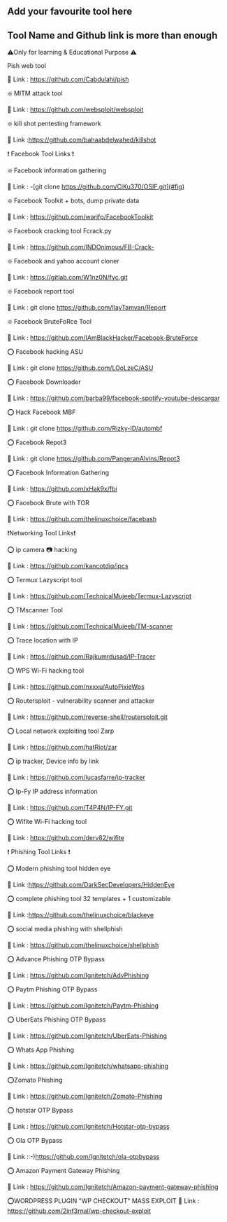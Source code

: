## Add your favourite tool here
## Tool Name and Github link is more than enough
 
 ⚠️Only for learning & Educational Purpose ⚠️

 
Pish web tool

 🔗 Link : https://github.com/Cabdulahi/pish

❇️ MITM attack tool 

🔗 Link : https://github.com/websploit/websploit

❇️ kill shot pentesting framework

🔗 Link :https://github.com/bahaabdelwahed/killshot

❗ Facebook Tool Links ❗

❇️ Facebook information gathering

🔗 Link : -[git clone https://github.com/CiKu370/OSIF.git](#fig)

❇️ Facebook Toolkit + bots,  dump private data 

🔗 Link : https://github.com/warifp/FacebookToolkit 

❇️ Facebook cracking tool Fcrack.py 

🔗 Link : https://github.com/INDOnimous/FB-Crack-

❇️ Facebook and yahoo account cloner 

🔗 Link : https://gitlab.com/W1nz0N/fyc.git

❇️ Facebook report tool

🔗 Link : git clone https://github.com/IlayTamvan/Report 

❇️ Facebook BruteFoRce Tool

🔗 Link : https://github.com/IAmBlackHacker/Facebook-BruteForce

⭕️ Facebook hacking ASU

🔗 Link : git clone https://github.com/LOoLzeC/ASU

⭕️ Facebook Downloader

🔗 Link : https://github.com/barba99/facebook-spotify-youtube-descargar

⭕️ Hack Facebook MBF

🔗 Link : git clone https://github.com/Rizky-ID/autombf

⭕️ Facebook Repot3

🔗 Link : git clone https://github.com/PangeranAlvins/Repot3 

⭕️ Facebook Information Gathering

🔗 Link : https://github.com/xHak9x/fbi

⭕️ Facebook Brute with TOR

🔗 Link : https://github.com/thelinuxchoice/facebash

❗Networking Tool Links❗ 

⭕️ ip camera 📷 hacking 

🔗 Link : https://github.com/kancotdiq/ipcs

⭕️ Termux Lazyscript tool 

🔗 Link : https://github.com/TechnicalMujeeb/Termux-Lazyscript

⭕️ TMscanner Tool 

🔗 Link : https://github.com/TechnicalMujeeb/TM-scanner

⭕️ Trace location with IP

🔗 Link : https://github.com/Rajkumrdusad/IP-Tracer

⭕️ WPS Wi-Fi hacking tool 

🔗 Link : https://github.com/nxxxu/AutoPixieWps 

⭕️ Routersploit - vulnerability scanner and attacker 

🔗 Link : https://github.com/reverse-shell/routersploit.git

⭕️ Local network exploiting tool Zarp 

🔗 Link : https://github.com/hatRiot/zar

⭕️ ip tracker,  Device info by link 

🔗 Link : https://github.com/lucasfarre/ip-tracker 

⭕️ Ip-Fy IP address information

🔗 Link : https://github.com/T4P4N/IP-FY.git

⭕️ Wifite Wi-Fi hacking tool

🔗 Link : https://github.com/derv82/wifite

❗ Phishing Tool Links ❗

⭕️ Modern phishing tool hidden eye 

🔗 Link :https://github.com/DarkSecDevelopers/HiddenEye

⭕️ complete phishing tool 32 templates + 1 customizable 

🔗 Link :https://github.com/thelinuxchoice/blackeye

⭕️ social media phishing with shellphish

🔗 Link : https://github.com/thelinuxchoice/shellphish

⭕️ Advance Phishing OTP Bypass

🔗 Link : https://github.com/Ignitetch/AdvPhishing

⭕️ Paytm Phishing OTP Bypass

🔗 Link : https://github.com/Ignitetch/Paytm-Phishing 

⭕️ UberEats Phishing OTP Bypass

🔗 Link : https://github.com/Ignitetch/UberEats-Phishing

⭕️ Whats App Phishing 

🔗 Link : https://github.com/Ignitetch/whatsapp-phishing

⭕️Zomato Phishing 

🔗 Link : https://github.com/Ignitetch/Zomato-Phishing

⭕️ hotstar OTP Bypass

🔗 Link : https://github.com/Ignitetch/Hotstar-otp-bypass

⭕️ Ola OTP Bypass

🔗 Link ::-)https://github.com/Ignitetch/ola-otpbypass

⭕️ Amazon Payment Gateway Phishing

🔗 Link : https://github.com/Ignitetch/Amazon-payment-gateway-phishing

⭕️WORDPRESS PLUGIN "WP CHECKOUT" MASS EXPLOIT
🔗 Link : https://github.com/2inf3rnal/wp-checkout-exploit
